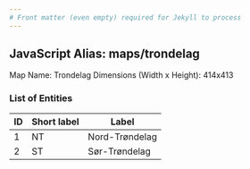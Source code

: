 ```yaml
---
# Front matter (even empty) required for Jekyll to process
---
```


## JavaScript Alias: maps/trondelag

Map Name: Trondelag
Dimensions (Width x Height): 414x413





### List of Entities

ID | Short label | Label
---|---|---|
1|NT|Nord-Trøndelag
2|ST|Sør-Trøndelag

